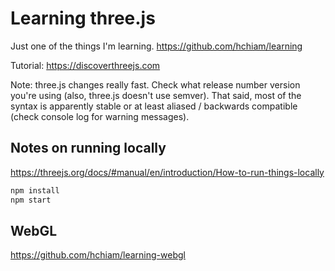 # Learning three.js

Just one of the things I'm learning. <https://github.com/hchiam/learning>

Tutorial: <https://discoverthreejs.com>

Note: three.js changes really fast. Check what release number version you're using (also, three.js doesn't use semver). That said, most of the syntax is apparently stable or at least aliased / backwards compatible (check console log for warning messages).

## Notes on running locally

<https://threejs.org/docs/#manual/en/introduction/How-to-run-things-locally>

```bash
npm install
npm start
```

## WebGL

<https://github.com/hchiam/learning-webgl>
